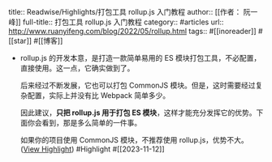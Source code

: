 title:: Readwise/Highlights/打包工具 rollup.js 入门教程
author:: [[作者： 阮一峰]]
full-title:: 打包工具 rollup.js 入门教程
category:: #articles
url:: http://www.ruanyifeng.com/blog/2022/05/rollup.html
tags:: #[[inoreader]] #[[star]] #[[博客]]
- rollup.js 的开发本意，是打造一款简单易用的 ES 模块打包工具，不必配置，直接使用。这一点，它确实做到了。
  
  后来经过不断发展，它也可以打包 CommonJS 模块。但是，这时需要经过复杂配置，实际上并没有比 Webpack 简单多少。
  
  因此建议，**只把 rollup.js 用于打包 ES 模块**，这样才能充分发挥它的优势。下面你会看到，那是多么简单的一件事。
  
  如果你的项目使用 CommonJS 模块，不推荐使用 rollup.js，优势不大。 ([View Highlight](https://read.readwise.io/read/01hf1thwk9vh4gv1ja8hjdtqd0)) #Highlight #[[2023-11-12]]
